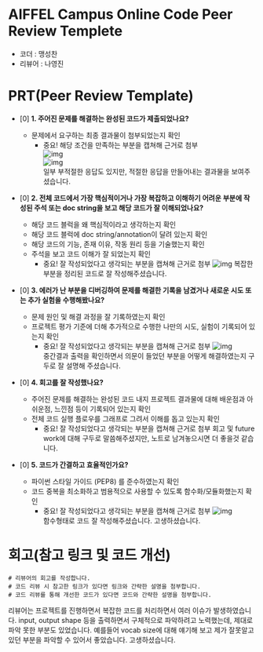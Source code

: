 # AIFFEL Campus Online Code Peer Review Templete
- 코더 : 맹성찬
- 리뷰어 : 나영진


# PRT(Peer Review Template)
- [0]  **1. 주어진 문제를 해결하는 완성된 코드가 제출되었나요?**
    - 문제에서 요구하는 최종 결과물이 첨부되었는지 확인
        - 중요! 해당 조건을 만족하는 부분을 캡쳐해 근거로 첨부   
            ![img](assets/result02.png)   
            ![img](assets/result01.png)   
           일부 부적절한 응답도 있지만, 적절한 응답을 만들어내는 결과물을 보여주셨습니다.  

- [0]  **2. 전체 코드에서 가장 핵심적이거나 가장 복잡하고 이해하기 어려운 부분에 작성된 
주석 또는 doc string을 보고 해당 코드가 잘 이해되었나요?**
    - 해당 코드 블럭을 왜 핵심적이라고 생각하는지 확인
    - 해당 코드 블럭에 doc string/annotation이 달려 있는지 확인
    - 해당 코드의 기능, 존재 이유, 작동 원리 등을 기술했는지 확인
    - 주석을 보고 코드 이해가 잘 되었는지 확인
        - 중요! 잘 작성되었다고 생각되는 부분을 캡쳐해 근거로 첨부
        ![img](assets/result03.png) 
        복잡한 부분을 정리된 코드로 잘 작성해주셨습니다.   

- [0]  **3. 에러가 난 부분을 디버깅하여 문제를 해결한 기록을 남겼거나
새로운 시도 또는 추가 실험을 수행해봤나요?**
    - 문제 원인 및 해결 과정을 잘 기록하였는지 확인
    - 프로젝트 평가 기준에 더해 추가적으로 수행한 나만의 시도, 
    실험이 기록되어 있는지 확인
        - 중요! 잘 작성되었다고 생각되는 부분을 캡쳐해 근거로 첨부
        ![img](assets/result04.png)   
        중간결과 출력을 확인하면서 의문이 들었던 부분을 어떻게 해결하였는지 구두로 잘 설명해 주셨습니다.  


- [0]  **4. 회고를 잘 작성했나요?**
    - 주어진 문제를 해결하는 완성된 코드 내지 프로젝트 결과물에 대해
    배운점과 아쉬운점, 느낀점 등이 기록되어 있는지 확인
    - 전체 코드 실행 플로우를 그래프로 그려서 이해를 돕고 있는지 확인
        - 중요! 잘 작성되었다고 생각되는 부분을 캡쳐해 근거로 첨부
        회고 및 future work에 대해 구두로 말씀해주셨지만, 노트로 남겨놓으시면 더 좋을것 같습니다.
 
- [0]  **5. 코드가 간결하고 효율적인가요?**
    - 파이썬 스타일 가이드 (PEP8) 를 준수하였는지 확인
    - 코드 중복을 최소화하고 범용적으로 사용할 수 있도록 함수화/모듈화했는지 확인
        - 중요! 잘 작성되었다고 생각되는 부분을 캡쳐해 근거로 첨부
        ![img](assets/result05.png)   
        함수형태로 코드 잘 작성해주셨습니다. 고생하셨습니다.

# 회고(참고 링크 및 코드 개선)
```
# 리뷰어의 회고를 작성합니다.
# 코드 리뷰 시 참고한 링크가 있다면 링크와 간략한 설명을 첨부합니다.
# 코드 리뷰를 통해 개선한 코드가 있다면 코드와 간략한 설명을 첨부합니다.
```
리뷰어는 프로젝트를 진행하면서 복잡한 코드를 처리하면서 여러 이슈가 발생하였습니다. input, output shape 등을 출력하면서 구체적으로 파악하려고 노력했는데, 제대로 파악 못한 부분도 있었습니다. 예를들어 vocab size에 대해 얘기해 보고 제가 잘못알고 있던 부분을 파악할 수 있어서 좋았습니다. 고생하셨습니다. 